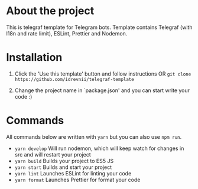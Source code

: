 # About the project

This is telegraf template for Telegram bots. Template contains Telegraf (with I18n and rate limit), ESLint, Prettier and Nodemon.

# Installation

1. Click the 'Use this template' button and follow instructions OR `git clone https://github.com/idrevnii/telegraf-template`

2. Change the project name in `package.json' and you can start write your code :)

# Commands

All commands below are written with `yarn` but you can also use `npm run`.

- `yarn develop` Will run nodemon, which will keep watch for changes in src and will restart your project
- `yarn build` Builds your project to ES5 JS
- `yarn start` Builds and start your project
- `yarn lint` Launches ESLint for linting your code
- `yarn format` Launches Prettier for format your code
